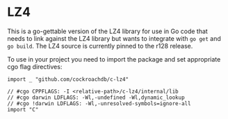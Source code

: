 # LZ4

This is a go-gettable version of the LZ4 library for use in Go code that needs to link
against the LZ4 library but wants to integrate with `go get` and `go build`. The LZ4
source is currently pinned to the r128 release.

To use in your project you need to import the package and set appropriate cgo flag directives:

```
import _ "github.com/cockroachdb/c-lz4"

// #cgo CPPFLAGS: -I <relative-path>/c-lz4/internal/lib
// #cgo darwin LDFLAGS: -Wl,-undefined -Wl,dynamic_lookup
// #cgo !darwin LDFLAGS: -Wl,-unresolved-symbols=ignore-all
import "C"
```
